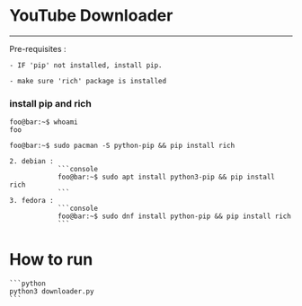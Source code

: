 # YouTube Downloader

---

Pre-requisites :

	- IF 'pip' not installed, install pip.
 
	- make sure 'rich' package is installed


### install pip and rich

```console
foo@bar:~$ whoami
foo
``` 
```console
foo@bar:~$ sudo pacman -S python-pip && pip install rich
```
	2. debian : 
				```console
				foo@bar:~$ sudo apt install python3-pip && pip install rich
				```
	3. fedora : 
				```console
				foo@bar:~$ sudo dnf install python-pip && pip install rich
				```

# How to run

	```python
	python3 downloader.py
	```

